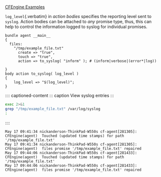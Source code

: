 [CFEngine Examples](id:38277465-771a-4db4-983a-8dfd434b1aff)

`log_level`{.verbatim} in *action bodies* specifies the reporting level
sent to `syslog`. Action bodies can be attached to *any* promise type,
thus, this can help to control the information logged to syslog for
individual promises.

``` {.cfengine3 tangle="body_action_log_level.cf"}
bundle agent __main__
{
  files:
    "/tmp/example_file.txt"
      create => "true",
      touch => "true",
      action => to_syslog( "inform" ); # (inform|verbose|(error*|log))

}
body action to_syslog( log_level )
{
    log_level => "$(log_level)";
}
```

:::: captioned-content
::: caption
View syslog entries
:::

``` {.bash org-language="sh" results="output" exports="both"}
exec 2>&1
grep "/tmp/example_file.txt" /var/log/syslog
:
```
::::

``` example
May 17 09:41:34 nickanderson-ThinkPad-W550s cf-agent[281305]: CFEngine(agent)  Touched (updated time stamps) for path '/tmp/example_file.txt'
May 17 09:41:34 nickanderson-ThinkPad-W550s cf-agent[281305]: CFEngine(agent)  files promise '/tmp/example_file.txt' repaired
May 17 09:44:06 nickanderson-ThinkPad-W550s cf-agent[281433]: CFEngine(agent)  Touched (updated time stamps) for path '/tmp/example_file.txt'
May 17 09:44:06 nickanderson-ThinkPad-W550s cf-agent[281433]: CFEngine(agent)  files promise '/tmp/example_file.txt' repaired
```
